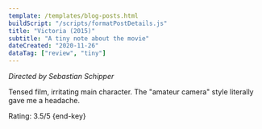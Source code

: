 ```yaml
---
template: /templates/blog-posts.html
buildScript: "/scripts/formatPostDetails.js"
title: "Victoria (2015)"
subtitle: "A tiny note about the movie"
dateCreated: "2020-11-26"
dataTag: ["review", "tiny"]
---
```


_Directed by Sebastian Schipper_

Tensed film, irritating main character. The "amateur camera" style literally gave me a headache.

Rating: 3.5/5 {end-key}
